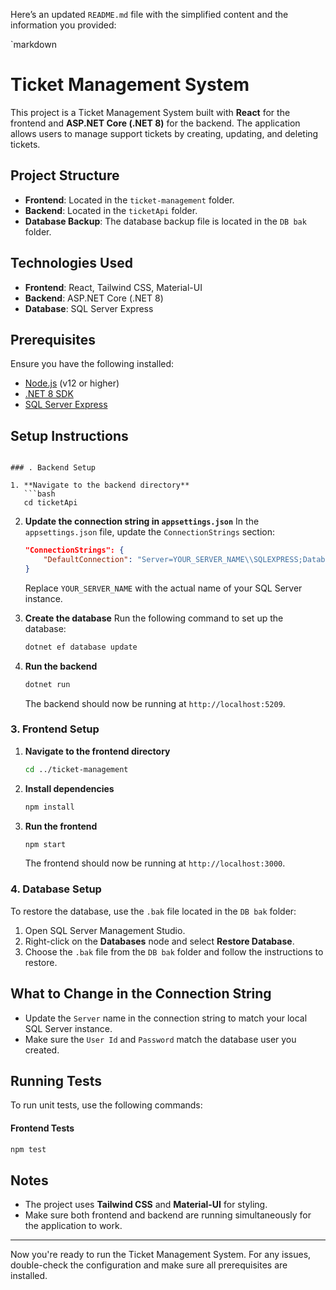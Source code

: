 Here’s an updated `README.md` file with the simplified content and the information you provided:

`markdown
# Ticket Management System

This project is a Ticket Management System built with **React** for the frontend and **ASP.NET Core (.NET 8)** for the backend. The application allows users to manage support tickets by creating, updating, and deleting tickets.

## Project Structure

- **Frontend**: Located in the `ticket-management` folder.
- **Backend**: Located in the `ticketApi` folder.
- **Database Backup**: The database backup file is located in the `DB bak` folder.

## Technologies Used

- **Frontend**: React, Tailwind CSS, Material-UI
- **Backend**: ASP.NET Core (.NET 8)
- **Database**: SQL Server Express

## Prerequisites

Ensure you have the following installed:

- [Node.js](https://nodejs.org/) (v12 or higher)
- [.NET 8 SDK](https://dotnet.microsoft.com/download/dotnet/8.0)
- [SQL Server Express](https://www.microsoft.com/en-us/sql-server)

## Setup Instructions
```

### . Backend Setup

1. **Navigate to the backend directory**
   ```bash
   cd ticketApi
   ```

2. **Update the connection string in `appsettings.json`**
   In the `appsettings.json` file, update the `ConnectionStrings` section:
   ```json
   "ConnectionStrings": {
       "DefaultConnection": "Server=YOUR_SERVER_NAME\\SQLEXPRESS;Database=TicketDB;User Id=TicketUser;Password=HahnTask123_;TrustServerCertificate=True;MultipleActiveResultSets=true"
   }
   ```
   Replace `YOUR_SERVER_NAME` with the actual name of your SQL Server instance.

3. **Create the database**
   Run the following command to set up the database:
   ```bash
   dotnet ef database update
   ```

4. **Run the backend**
   ```bash
   dotnet run
   ```
   The backend should now be running at `http://localhost:5209`.

### 3. Frontend Setup

1. **Navigate to the frontend directory**
   ```bash
   cd ../ticket-management
   ```

2. **Install dependencies**
   ```bash
   npm install
   ```

3. **Run the frontend**
   ```bash
   npm start
   ```
   The frontend should now be running at `http://localhost:3000`.

### 4. Database Setup

To restore the database, use the `.bak` file located in the `DB bak` folder:

1. Open SQL Server Management Studio.
2. Right-click on the **Databases** node and select **Restore Database**.
3. Choose the `.bak` file from the `DB bak` folder and follow the instructions to restore.

## What to Change in the Connection String

- Update the `Server` name in the connection string to match your local SQL Server instance.
- Make sure the `User Id` and `Password` match the database user you created.

## Running Tests

To run unit tests, use the following commands:

#### Frontend Tests
```bash
npm test
```


## Notes

- The project uses **Tailwind CSS** and **Material-UI** for styling.
- Make sure both frontend and backend are running simultaneously for the application to work.

---

Now you're ready to run the Ticket Management System. For any issues, double-check the configuration and make sure all prerequisites are installed.
```

